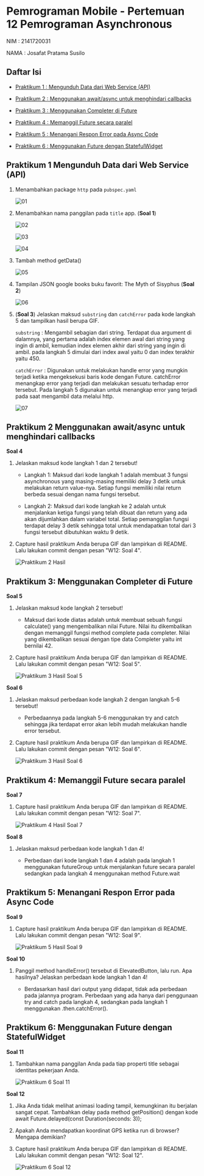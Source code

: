 # Pemrograman Mobile - Pertemuan 12 Pemrograman Asynchronous

NIM :  2141720031

NAMA : Josafat Pratama Susilo

## Daftar Isi

- [Praktikum 1 : Mengunduh Data dari Web Service (API)](#praktikum-1-mengunduh-data-dari-web-service-api)

- [Praktikum 2 : Menggunakan await/async untuk menghindari callbacks](#praktikum-2-menggunakan-awaitasync-untuk-menghindari-callbacks)

- [Praktikum 3 : Menggunakan Completer di Future](#praktikum-3-menggunakan-completer-di-future)

- [Praktikum 4 : Memanggil Future secara paralel](#praktikum-4-memanggil-future-secara-paralel)

- [Praktikum 5 : Menangani Respon Error pada Async Code](#praktikum-5-menangani-respon-error-pada-async-code)

- [Praktikum 6 : Menggunakan Future dengan StatefulWidget](#praktikum-6-menggunakan-future-dengan-statefulwidget)

## Praktikum 1 Mengunduh Data dari Web Service (API)

1. Menambahkan package `http` pada `pubspec.yaml`

    ![01](docs/praktikum_1_1.png)

2. Menambahkan nama panggilan pada `title` app. (**Soal 1**)

    ![02](docs/praktikum_1_2.png)

    ![03](docs/praktikum_1_3.png)

    ![04](docs/praktikum_1_4.png)

3. Tambah method getData()

    ![05](docs/praktikum_1_5.png)
    
4. Tampilan JSON google books buku favorit: The Myth of Sisyphus (**Soal 2**)

    ![06](docs/praktikum_1_6.png)

5. (**Soal 3**) Jelaskan maksud `substring` dan `catchError` pada kode langkah 5 dan tampilkan hasil berupa GIF.

    `substring` : Mengambil sebagian dari string. Terdapat dua argument di dalamnya, yang pertama adalah index elemen awal dari string yang ingin di ambil, kemudian index elemen akhir dari string yang ingin di ambil. pada langkah 5 dimulai dari index awal yaitu 0 dan index terakhir yaitu 450.

    `catchError` : Digunakan untuk melakukan handle error yang mungkin terjadi ketika mengeksekusi baris kode dengan Future. catchError menangkap error yang terjadi dan melakukan sesuatu terhadap error tersebut. Pada langkah 5 digunakan untuk menangkap error yang terjadi pada saat mengambil data melalui http.

    ![07](docs/praktikum_1_hasil.gif)

## Praktikum 2 Menggunakan await/async untuk menghindari callbacks 

**Soal 4**

1. Jelaskan maksud kode langkah 1 dan 2 tersebut!

    - Langkah 1: Maksud dari kode langkah 1 adalah membuat 3 fungsi asynchronous yang masing-masing memiliki delay 3 detik untuk melakukan return value-nya. Setiap fungsi memiliki nilai return berbeda sesuai dengan nama fungsi tersebut.

    - Langkah 2: Maksud dari kode langkah ke 2 adalah untuk menjalankan ketiga fungsi yang telah dibuat dan return yang ada akan dijumlahkan dalam variabel total. Setiap pemanggilan fungsi terdapat delay 3 detik sehingga total untuk mendapatkan total dari 3 fungsi tersebut dibutuhkan waktu 9 detik.

2. Capture hasil praktikum Anda berupa GIF dan lampirkan di README. Lalu lakukan commit dengan pesan "W12: Soal 4".

    ![Praktikum 2 Hasil](docs/praktikum_2_hasil.gif)

## Praktikum 3: Menggunakan Completer di Future

**Soal 5**

1. Jelaskan maksud kode langkah 2 tersebut!

    - Maksud dari kode diatas adalah untuk membuat sebuah fungsi calculate() yang mengembalikan nilai Future. Nilai itu dikembalikan dengan memanggil fungsi method complete pada completer. Nilai yang dikembalikan sesuai dengan tipe data Completer yaitu int bernilai 42.

2. Capture hasil praktikum Anda berupa GIF dan lampirkan di README. Lalu lakukan commit dengan pesan "W12: Soal 5".

    ![Praktikum 3 Hasil Soal 5](docs/praktikum_3_soal5.gif)

**Soal 6**

1. Jelaskan maksud perbedaan kode langkah 2 dengan langkah 5-6 tersebut!

    - Perbedaannya pada langkah 5-6 menggunakan try and catch sehingga jika terdapat error akan lebih mudah melakukan handle error tersebut.

2. Capture hasil praktikum Anda berupa GIF dan lampirkan di README. Lalu lakukan commit dengan pesan "W12: Soal 6".

    ![Praktikum 3 Hasil Soal 6](docs/praktikum_3_soal6.gif)

## Praktikum 4: Memanggil Future secara paralel

**Soal 7**

1. Capture hasil praktikum Anda berupa GIF dan lampirkan di README. Lalu lakukan commit dengan pesan "W12: Soal 7".

    ![Praktikum 4 Hasil Soal 7](docs/praktikum_4_soal7.gif)

**Soal 8**

1. Jelaskan maksud perbedaan kode langkah 1 dan 4!

    - Perbedaan dari kode langkah 1 dan 4 adalah pada langkah 1 menggunakan futureGroup untuk menjalankan future secara paralel sedangkan pada langkah 4 menggunakan method Future.wait

## Praktikum 5: Menangani Respon Error pada Async Code

**Soal 9**

1. Capture hasil praktikum Anda berupa GIF dan lampirkan di README. Lalu lakukan commit dengan pesan "W12: Soal 9".

    ![Praktikum 5 Hasil Soal 9](docs/praktikum_5_soal9.gif)

**Soal 10**

1. Panggil method handleError() tersebut di ElevatedButton, lalu run. Apa hasilnya? Jelaskan perbedaan kode langkah 1 dan 4!

    - Berdasarkan hasil dari output yang didapat, tidak ada perbedaan pada jalannya program. Perbedaan yang ada hanya dari penggunaan try and catch pada langkah 4, sedangkan pada langkah 1 menggunakan .then.catchError().

## Praktikum 6: Menggunakan Future dengan StatefulWidget

**Soal 11**

1. Tambahkan nama panggilan Anda pada tiap properti title sebagai identitas pekerjaan Anda.

    ![Praktikum 6 Soal 11](docs/praktikum_6_soal11.png)

**Soal 12**

1. Jika Anda tidak melihat animasi loading tampil, kemungkinan itu berjalan sangat cepat. Tambahkan delay pada method getPosition() dengan kode await Future.delayed(const Duration(seconds: 3));

2. Apakah Anda mendapatkan koordinat GPS ketika run di browser? Mengapa demikian?

3. Capture hasil praktikum Anda berupa GIF dan lampirkan di README. Lalu lakukan commit dengan pesan "W12: Soal 12".

    ![Praktikum 6 Soal 12](docs/praktikum_6_soal12.gif)